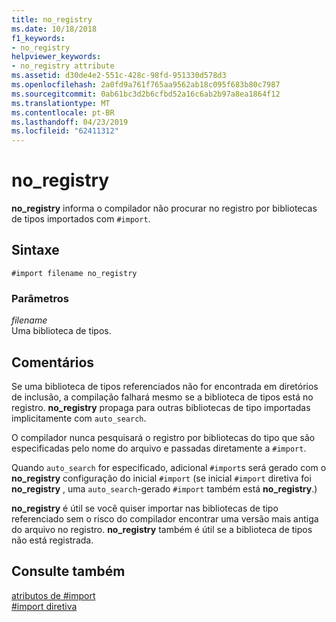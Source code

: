 ```yaml
---
title: no_registry
ms.date: 10/18/2018
f1_keywords:
- no_registry
helpviewer_keywords:
- no_registry attribute
ms.assetid: d30de4e2-551c-428c-98fd-951330d578d3
ms.openlocfilehash: 2a0fd9a761f765aa9562ab18c095f683b80c7987
ms.sourcegitcommit: 0ab61bc3d2b6cfbd52a16c6ab2b97a8ea1864f12
ms.translationtype: MT
ms.contentlocale: pt-BR
ms.lasthandoff: 04/23/2019
ms.locfileid: "62411312"
---
```

# <a name="noregistry"></a>no_registry

**no_registry** informa o compilador não procurar no registro por bibliotecas de tipos importados com `#import`.

## <a name="syntax"></a>Sintaxe

```
#import filename no_registry
```

### <a name="parameters"></a>Parâmetros

*filename*<br/>
Uma biblioteca de tipos.

## <a name="remarks"></a>Comentários

Se uma biblioteca de tipos referenciados não for encontrada em diretórios de inclusão, a compilação falhará mesmo se a biblioteca de tipos está no registro.  **no_registry** propaga para outras bibliotecas de tipo importadas implicitamente com `auto_search`.

O compilador nunca pesquisará o registro por bibliotecas do tipo que são especificadas pelo nome do arquivo e passadas diretamente a `#import`.

Quando `auto_search` for especificado, adicional `#import`s será gerado com o **no_registry** configuração do inicial `#import` (se inicial `#import` diretiva foi **no_registry** , uma `auto_search`-gerado `#import` também está **no_registry**.)

**no_registry** é útil se você quiser importar nas bibliotecas de tipo referenciado sem o risco do compilador encontrar uma versão mais antiga do arquivo no registro. **no_registry** também é útil se a biblioteca de tipos não está registrada.

## <a name="see-also"></a>Consulte também

[atributos de #import](../preprocessor/hash-import-attributes-cpp.md)<br/>
[#import diretiva](../preprocessor/hash-import-directive-cpp.md)